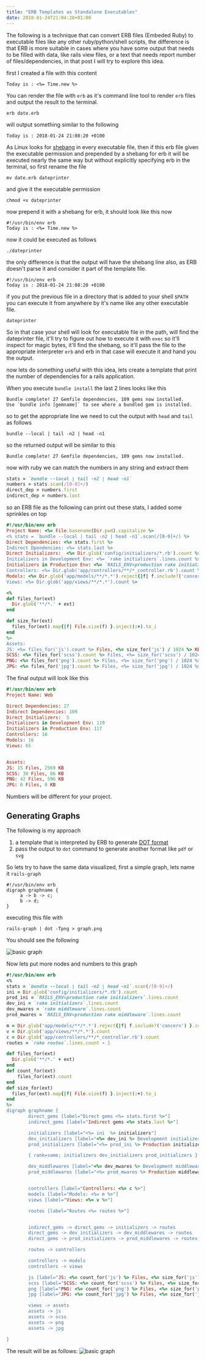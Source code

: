 ```yaml
---
title: "ERB Templates as Standalone Executables"
date: 2018-01-24T21:04:28+01:00
---
```


The following is a technique that can convert ERB files (Embeded Ruby) to
executable files like any other ruby/python/shell scripts, the difference is
that ERB is more suitable in cases where you have some output that needs to be
filled with data, like rails view files, or a text that needs report number of
files/dependencies, in that post I will try to explore this idea.

first I created a file with this content

```erb
Today is : <%= Time.new %>
```

You can render the file with `erb` as it's command line tool to render `erb`
files and output the result to the terminal.

```shell
erb date.erb
```

will output something similar to the following
```
Today is : 2018-01-24 21:08:20 +0100
```

As Linux looks for [shebang](https://en.wikipedia.org/wiki/Shebang_(Unix)) in
every executable file, then if this erb file given the executable permission and
prepended by a shebang for erb it will be executed nearly the same way but
without explicitly specifying erb in the terminal, so first rename the file

```shell
mv date.erb dateprinter
```

and give it the executable permission
```shell
chmod +x dateprinter
```

now prepend it with a shebang for erb, it should look like this now
```erb
#!/usr/bin/env erb
Today is : <%= Time.new %>
```

now it could be executed as follows
```shell
./dateprinter
```

the only difference is that the output will have the shebang line also, as ERB
doesn't parse it and consider it part of the template file.
```text
#!/usr/bin/env erb
Today is : 2018-01-24 21:08:20 +0100
```

if you put the previous file in a directory that is added to your shell `$PATH`
you can execute it from anywhere by it's name like any other executable file.
```shell
dateprinter
```

So in that case your shell will look for executable file in the path, will find
the dateprinter file, it'll try to figure out how to execute it with `exec` so
it'll inspect for magic bytes, it'll find the shebang, so it'll pass the file
to the appropriate interpreter `erb` and erb in that case will execute it and
hand you the output.

now lets do something useful with this idea, lets create a template that print
the number of dependencies for a rails application.

When you execute `bundle install` the last 2 lines looks like this

```text
Bundle complete! 27 Gemfile dependencies, 109 gems now installed.
Use `bundle info [gemname]` to see where a bundled gem is installed.
```

so to get the appropriate line we need to cut the output with `head` and `tail`
as follows
```shell
bundle --local | tail -n2 | head -n1
```

so the returned output will be similar to this
```text
Bundle complete! 27 Gemfile dependencies, 109 gems now installed.
```

now with ruby we can match the numbers in any string and extract them
```ruby
stats = `bundle --local | tail -n2 | head -n1`
numbers = stats.scan(/[0-9]+/)
direct_dep = numbers.first
indirect_dep = numbers.last
```

so an ERB file as the following can print out these stats, I added some
sprinkles on top

```ruby
#!/usr/bin/env erb
Project Name: <%= File.basename(Dir.pwd).capitalize %>
<% stats = `bundle --local | tail -n2 | head -n1`.scan(/[0-9]+/) %>
Direct Dependencies: <%= stats.first %>
Indirect Dpendencies: <%= stats.last %>
Direct Initializers:  <%= Dir.glob('config/initializers/*.rb').count %>
Initializers in Development Env: <%= `rake initializers`.lines.count %>
Initializers in Production Env: <%= `RAILS_ENV=production rake initializers`.lines.count %>
Controllers: <%= Dir.glob('app/controllers/**/*_controller.rb').count %>
Models: <%= Dir.glob('app/models/**/*.*').reject{|f| f.include?('concern') }.count %>
Views: <%= Dir.glob('app/views/**/*.*').count %>

<%
def files_for(ext)
  Dir.glob('**/*.' + ext)
end

def size_for(ext)
  files_for(ext).map{|f| File.size(f) }.inject(:+).to_i
end
%>
Assets:
JS: <%= files_for('js').count %> Files, <%= size_for('js') / 1024 %> KB
SCSS: <%= files_for('scss').count %> Files, <%= size_for('scss') / 1024 %> KB
PNG: <%= files_for('png').count %> Files, <%= size_for('png') / 1024 %> KB
JPG: <%= files_for('jpg').count %> Files, <%= size_for('jpg') / 1024 %> KB
```

The final output will look like this

```ruby
#!/usr/bin/env erb
Project Name: Web

Direct Dependencies: 27
Indirect Dependencies: 109
Direct Initializers:  5
Initializers in Development Env: 119
Initializers in Production Env: 117
Controllers: 10
Models: 16
Views: 65


Assets:
JS: 15 Files, 2569 KB
SCSS: 30 Files, 86 KB
PNG: 42 Files, 596 KB
JPG: 0 Files, 0 KB
```

Numbers will be different for your project.

## Generating Graphs

The following is my approach

1. a template that is interpreted by ERB to generate [DOT format](https://en.wikipedia.org/wiki/DOT_(graph_description_language))
2. pass the output to `dot` command to generate another format like `pdf` or
   `svg`

So lets try to have the same data visualized, first a simple graph, lets name it `rails-graph`
```text
#!/usr/bin/env erb
digraph graphname {
     a -> b -> c;
     b -> d;
}
```

executing this file with
```shell
rails-graph | dot -Tpng > graph.png
```

You should see the following

![basic graph](/images/erb-graph-1.png)

Now lets put more nodes and numbers to this graph

```ruby
#!/usr/bin/env erb
<%
stats = `bundle --local | tail -n2 | head -n1`.scan(/[0-9]+/)
ini = Dir.glob('config/initializers/*.rb').count
prod_ini = `RAILS_ENV=production rake initializers`.lines.count
dev_ini = `rake initializers`.lines.count
dev_mwares = `rake middleware`.lines.count
prod_mwares = `RAILS_ENV=production rake middleware`.lines.count

m = Dir.glob('app/models/**/*.*').reject{|f| f.include?('concern') }.count
v = Dir.glob('app/views/**/*.*').count
c = Dir.glob('app/controllers/**/*_controller.rb').count
routes = `rake routes`.lines.count - 1

def files_for(ext)
  Dir.glob('**/*.' + ext)
end
def count_for(ext)
    files_for(ext).count
end
def size_for(ext)
  files_for(ext).map{|f| File.size(f) }.inject(:+).to_i
end
%>
digraph graphname {
        direct_gems [label="Direct gems <%= stats.first %>"]
        indirect_gems [label="Indirect gems <%= stats.last %>"]

        initializers [label="<%= ini  %> initializers"]
        dev_initializers [label="<%= dev_ini %> Development initializers"]
        prod_initializers [label="<%= prod_ini %> Production initializers"]

        { rank=same; initializers dev_initializers prod_initializers }

        dev_middlewares [label="<%= dev_mwares %> Development middlewares"]
        prod_middlewares [label="<%= prod_mwares %> Production middlewares"]


        controllers [label="Controllers: <%= c %>"]
        models [label="Models: <%= m %>"]
        views [label="Views: <%= v %>"]

        routes [label="Routes <%= routes %>"]


        indirect_gems -> direct_gems -> initializers -> routes
        direct_gems -> dev_initializers -> dev_middlewares -> routes
        direct_gems -> prod_initializers -> prod_middlewares -> routes

        routes -> controllers

        controllers -> models
        controllers -> views

        js [label="JS: <%= count_for('js') %> Files, <%= size_for('js') / 1024 %> KB"]
        scss [label="SCSS: <%= count_for('scss') %> Files, <%= size_for('scss') / 1024 %> KB"]
        png [label="PNG: <%= count_for('png') %> Files, <%= size_for('png') / 1024 %> KB"]
        jpg [label="JPG: <%= count_for('jpg') %> Files, <%= size_for('jpg') / 1024 %> KB"]

        views -> assets
        assets -> js
        assets -> scss
        assets -> png
        assets -> jpg

}
```

The result will be as follows:
![basic graph](/images/erb-graph-2.png)
